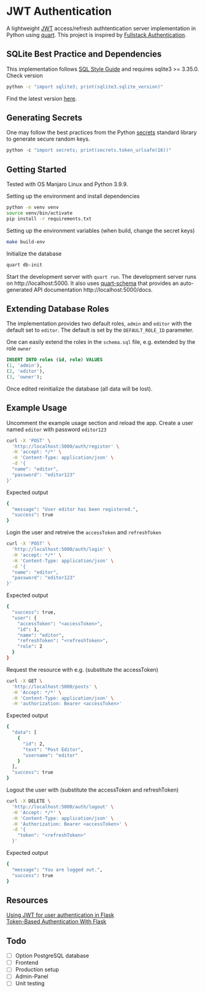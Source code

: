 # JWT Authentication

A lightweight [JWT](https://jwt.io/) access/refresh authtentication server implementation in Python using [quart](<https://pgjones.gitlab.io/quart/>). This project is inspired by [Fullstack Authentication](<https://github.com/flolu/auth>).

## SQLite Best Practice and Dependencies

This implementation follows [SQL Style Guide](https://www.sqlstyle.guide/) and requires sqlite3 >= 3.35.0. Check version

```bash
python -c "import sqlite3; print(sqlite3.sqlite_version)"
```

Find the latest version [here](<https://www.sqlite.org/download.html>).

## Generating Secrets

One may follow the best practices from the Python [secrets](<https://docs.python.org/3/library/secrets.html>) standard library to generate secure random keys.

```python
python -c "import secrets; print(secrets.token_urlsafe(16))"
```

## Getting Started

Tested with OS Manjaro Linux and Python 3.9.9.

Setting up the environment and install dependencies

```bash
python -m venv venv
source venv/bin/activate
pip install -r requirements.txt
```

Setting up the environment variables (when build, change the secret keys)

```bash
make build-env
```

Initialize the database

```bash
quart db-init
```

Start the development server with `quart run`. The development server runs on http://localhost:5000. It also uses [quart-schema](<https://pgjones.gitlab.io/quart-schema/>) that provides an auto-generated API documentation http://localhost:5000/docs.

## Extending Database Roles

The implementation provides two default roles, `admin` and `editor` with the default set to `editor`. The default is set by the `DEFAULT_ROLE_ID` parameter.

One can easily extend the roles in the `schema.sql` file, e.g. extended by the role `owner`

```sql
INSERT INTO roles (id, role) VALUES
(1, 'admin'),
(2, 'editor'),
(3, 'owner');
```

Once edited reinitialize the database (all data will be lost).

## Example Usage

Uncomment the example usage section and reload the app. Create a user named `editor` with password `editor123`

```bash
curl -X 'POST' \
  'http://localhost:5000/auth/register' \
  -H 'accept: */*' \
  -H 'Content-Type: application/json' \
  -d '{
  "name": "editor",
  "password": "editor123"
}'
```

Expected output

```bash
{
  "message": "User editor has been registered.",
  "success": true
}
```

Login the user and retreive the `accessToken` and `refreshToken`

```bash
curl -X 'POST' \
  'http://localhost:5000/auth/login' \
  -H 'accept: */*' \
  -H 'Content-Type: application/json' \
  -d '{
  "name": "editor",
  "password": "editor123"
}'
```

Expected output
```bash
{
  "success": true,
  "user": {
    "accessToken": "<accessToken>",
    "id": 1,
    "name": "editor",
    "refreshToken": "<refreshToken>",
    "role": 2
  }
}
```

Request the resource with e.g. (substitute the accessToken)

```bash
curl -X GET \
  'http://localhost:5000/posts' \
  -H 'Accept: */*' \
  -H 'Content-Type: application/json' \
  -H 'authorization: Bearer <accessToken>'
```

Expected output

```bash
{
  "data": [
    {
      "id": 2,
      "text": "Post Editor",
      "username": "editor"
    }
  ],
  "success": true
}
```

Logout the user with (substitute the accessToken and refreshToken)

```bash
curl -X DELETE \
  'http://localhost:5000/auth/logout' \
  -H 'Accept: */*' \
  -H 'Content-Type: application/json' \
  -H 'Authorization: Bearer <accessToken>' \
  -d '{
    "token": "<refreshToken>"
  }'
```

Expected output

```bash
{
  "message": "You are logged out.", 
  "success": true
}
```

## Resources

[Using JWT for user authentication in Flask](<https://www.geeksforgeeks.org/using-jwt-for-user-authentication-in-flask/>)  
[Token-Based Authentication With Flask](<https://realpython.com/token-based-authentication-with-flask/#refactoring>)

## Todo

- [ ] Option PostgreSQL database
- [ ] Frontend
- [ ] Production setup
- [ ] Admin-Panel
- [ ] Unit testing
